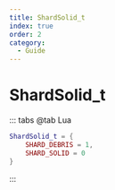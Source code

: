 ```yaml
---
title: ShardSolid_t
index: true
order: 2
category:
  - Guide
---
```


# ShardSolid_t
::: tabs
@tab Lua
```lua
ShardSolid_t = {
    SHARD_DEBRIS = 1,
    SHARD_SOLID = 0
}
```
:::
